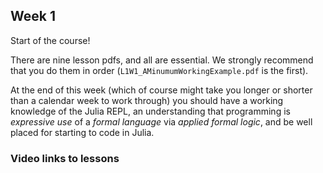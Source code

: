 ## Week 1

Start of the course!

There are nine lesson pdfs, and all are essential. We strongly recommend that you do them in order (`L1W1_AMinumumWorkingExample.pdf` is the first).

At the end of this week (which of course might take you longer or shorter than a calendar week to work through) you should have a working knowledge of the Julia REPL, an understanding that programming is *expressive use* of a *formal language* via *applied formal logic*, and be well placed for starting to code in Julia.

### Video links to lessons

